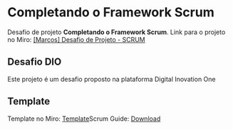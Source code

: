 # Completando o Framework Scrum

Desafio de projeto **Completando o Framework Scrum**.
Link para o projeto no Miro: [[Marcos] Desafio de Projeto - SCRUM](https://miro.com/app/board/uXjVMCOCPH4=/)

## Desafio DIO

Este projeto é um desafio proposto na plataforma Digital Inovation One

## Template

Template no Miro: [Template](https://miro.com/app/board/uXjVPahls68=/?share_link_id=956189813435)Scrum Guide: [Download](https://scrumguides.org/index.html)